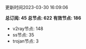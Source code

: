 更新时间2023-03-30 16:09:06

**总订阅: 45**
**总节点: 622**
**有效节点: 186**
- v2ray节点: 148
- ss节点: 35
- trojan节点: 3
